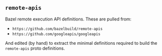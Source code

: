 ## `remote-apis`

Bazel remote execution API definitions. These are pulled from:

* `https://github.com/bazelbuild/remote-apis`
* `https://github.com/googleapis/googleapis`

And edited (by hand) to extract the minimal definitions required to build the
`remote-apis` proto definitions.
